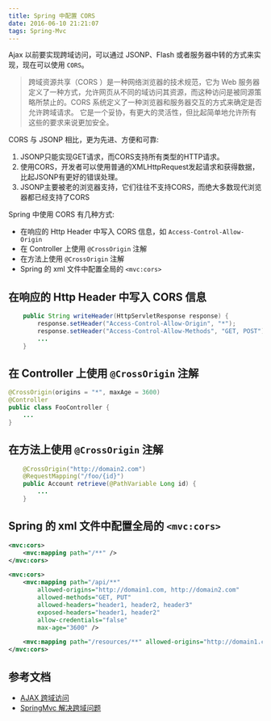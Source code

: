 ```yaml
---
title: Spring 中配置 CORS
date: 2016-06-10 21:21:07
tags: Spring-Mvc
---
```


Ajax 以前要实现跨域访问，可以通过 JSONP、Flash 或者服务器中转的方式来实现，现在可以使用 `CORS`。

> 跨域资源共享（CORS ）是一种网络浏览器的技术规范，它为 Web 服务器定义了一种方式，允许网页从不同的域访问其资源，而这种访问是被同源策略所禁止的。CORS 系统定义了一种浏览器和服务器交互的方式来确定是否允许跨域请求。 它是一个妥协，有更大的灵活性，但比起简单地允许所有这些的要求来说更加安全。

<!--more-->

CORS 与 JSONP 相比，更为先进、方便和可靠:

1. JSONP只能实现GET请求，而CORS支持所有类型的HTTP请求。
2. 使用CORS，开发者可以使用普通的XMLHttpRequest发起请求和获得数据，比起JSONP有更好的错误处理。
3. JSONP主要被老的浏览器支持，它们往往不支持CORS，而绝大多数现代浏览器都已经支持了CORS

Spring 中使用 CORS 有几种方式:

* 在响应的 Http Header 中写入 CORS 信息，如 `Access-Control-Allow-Origin`
* 在 Controller 上使用 `@CrossOrigin` 注解
* 在方法上使用 `@CrossOrigin` 注解
* Spring 的 xml 文件中配置全局的 `<mvc:cors>`

## 在响应的 Http Header 中写入 CORS 信息
```java
    public String writeHeader(HttpServletResponse response) {
        response.setHeader("Access-Control-Allow-Origin", "*");
        response.setHeader("Access-Control-Allow-Methods", "GET, POST");
        ...
    }
```

## 在 Controller 上使用 `@CrossOrigin` 注解
```java
@CrossOrigin(origins = "*", maxAge = 3600)
@Controller
public class FooController {
    ...
}
```

## 在方法上使用 `@CrossOrigin` 注解
```java
    @CrossOrigin("http://domain2.com")
    @RequestMapping("/foo/{id}")
    public Account retrieve(@PathVariable Long id) {
        ...
    }
```

## Spring 的 xml 文件中配置全局的 `<mvc:cors>`
```xml
<mvc:cors>
    <mvc:mapping path="/**" />
</mvc:cors>
```

```xml
<mvc:cors>
    <mvc:mapping path="/api/**"
        allowed-origins="http://domain1.com, http://domain2.com"
        allowed-methods="GET, PUT"
        allowed-headers="header1, header2, header3"
        exposed-headers="header1, header2" 
        allow-credentials="false"
        max-age="3600" />

    <mvc:mapping path="/resources/**" allowed-origins="http://domain1.com" />
</mvc:cors>
```

## 参考文档
* [AJAX 跨域访问](http://qtdebug.com/spring-web/AJAX%20跨域访问.html)
* [SpringMvc 解决跨域问题](http://my.oschina.net/wangnian/blog/689020?fromerr=v0Kie8WA)
